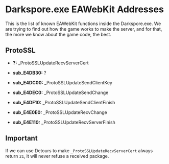 # Darkspore.exe EAWebKit Addresses
This is the list of known EAWebKit functions inside the Darkspore.exe. We are trying to find out how the game works to make the server, and for that, the more we know about the game code, the best.

## ProtoSSL
- **?:** \_ProtoSSLUpdateRecvServerCert 

- **sub_E4DB30:** ?
- **sub_E4DC00:** \_ProtoSSLUpdateSendClientKey
- **sub_E4DEC0:** \_ProtoSSLUpdateSendChange
- **sub_E4DF10:** \_ProtoSSLUpdateSendClientFinish
- **sub_E4E0E0:** \_ProtoSSLUpdateRecvChange
- **sub_E4E110:** \_ProtoSSLUpdateRecvServerFinish

## Important
If we can use Detours to make `_ProtoSSLUpdateRecvServerCert` always return `21`, it will never refuse a received package.
